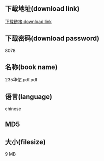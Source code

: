 ## 下载地址(download link)
[下载链接 download link](https://tutu365.netlify.app/?s=235%E5%8D%8E%E4%BD%97.pdf)

## 下载密码(download password)
8078

## 名称(book name)
235华佗.pdf.pdf

## 语言(language)
chinese

## MD5


## 大小(filesize)
9 MB
